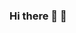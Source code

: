 ### Hi there 🦀 👋
<!--
Coloca la info de tu hoja de vida a traves de una clase o un struct de rust?
-->
